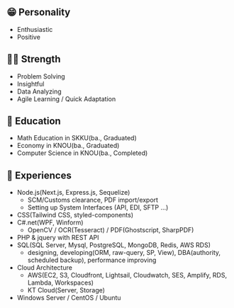 ## 😁 Personality
- Enthusiastic
- Positive

## 🏋️‍♂️ Strength
- Problem Solving
- Insightful
- Data Analyzing
- Agile Learning / Quick Adaptation

## 🏫 Education
- Math Education in SKKU(ba., Graduated)
- Economy in KNOU(ba., Graduated)
- Computer Science in KNOU(ba., Completed)

## 🚩 Experiences
- Node.js(Next.js, Express.js, Sequelize)
  - SCM/Customs clearance, PDF import/export
  - Setting up System Interfaces (API, EDI, SFTP ...)
- CSS(Tailwind CSS, styled-components)
- C#.net(WPF, Winform)
  - OpenCV / OCR(Tesseract) / PDF(Ghostscript, SharpPDF)
- PHP & jquery with REST API
- SQL(SQL Server, Mysql, PostgreSQL, MongoDB, Redis, AWS RDS)
  - designing, developing(ORM, raw-query, SP, View), DBA(authority, scheduled backup), performance improving
- Cloud Architecture
  - AWS(EC2, S3, Cloudfront, Lightsail, Cloudwatch, SES, Amplify, RDS, Lambda, Workspaces)
  - KT Cloud(Server, Storage)
- Windows Server / CentOS / Ubuntu
